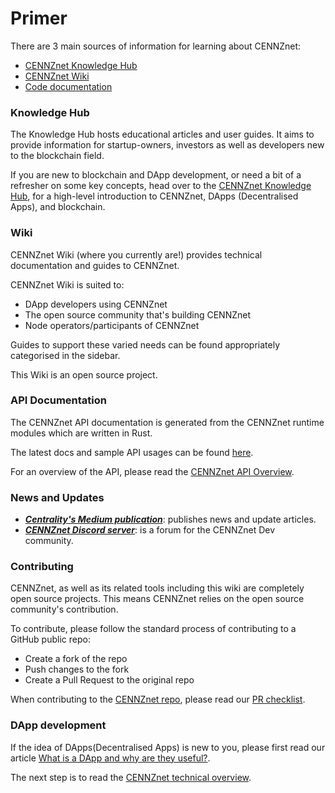 # Primer

There are 3 main sources of information for learning about CENNZnet:
* [CENNZnet Knowledge Hub](https://cennz.net/knowledge-hub/)
* [CENNZnet Wiki](Home)
* [Code documentation](https://github.com/cennznet/api.js/tree/develop/docs)

### Knowledge Hub

The Knowledge Hub hosts educational articles and user guides. It aims to provide information for startup-owners, investors as well as developers new to the blockchain field.

If you are new to blockchain and DApp development, or need a bit of a refresher on some key concepts, head over to the [CENNZnet Knowledge Hub](https://cennz.net/knowledge-hub/), for a high-level introduction to CENNZnet, DApps (Decentralised Apps), and blockchain. 

### Wiki

CENNZnet Wiki (where you currently are!) provides technical documentation and guides to CENNZnet.

CENNZnet Wiki is suited to:
* DApp developers using CENNZnet
* The open source community that's building CENNZnet
* Node operators/participants of CENNZnet

Guides to support these varied needs can be found appropriately categorised in the sidebar.

This Wiki is an open source project.


### API Documentation

The CENNZnet API documentation is generated from the CENNZnet runtime modules which are written in Rust.

The latest docs and sample API usages can be found [here](https://github.com/cennznet/api.js/tree/develop/docs).

For an overview of the API, please read the [CENNZnet API Overview](References/CENNZnet-API/CENNZnet-API-Overview).


### News and Updates
* ***[Centrality's Medium publication](https://medium.com/centrality)***: publishes news and update articles.
* ***[CENNZnet Discord server](https://discord.gg/AnB3tRtkJ4)***: is a forum for the CENNZnet Dev community.

### Contributing

CENNZnet, as well as its related tools including this wiki are completely open source projects. This means CENNZnet relies on the open source community's contribution.

To contribute, please follow the standard process of contributing to a GitHub public repo:
* Create a fork of the repo
* Push changes to the fork
* Create a Pull Request to the original repo

When contributing to the [CENNZnet repo](https://github.com/cennznet/cennznet), please read our [PR checklist](https://github.com/cennznet/cennznet/blob/develop/docs/CONTRIBUTING.md).

### DApp development

If the idea of DApps(Decentralised Apps) is new to you, please first read our article [What is a DApp and why are they useful?](https://cennz.net/blog/featured-blog-post/what-is-a-dapp/).

The next step is to read the [CENNZnet technical overview](Getting-started/CENNZnet-technical-overview).